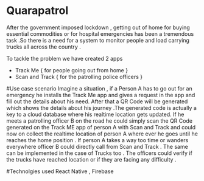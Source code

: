 # Quarapatrol
After the government imposed lockdown , getting out of home for buying essential commodities or for hospital emergencies has been a tremendous task .So there is a need for a system to monitor people and load carrying trucks all across the country . 

To tackle the problem we have created 2 apps

- Track Me { for people going out from home }
- Scan and Track { for the patrolling police officers }

#Use case scenario
Imagine a situation , if a Person A has to go out for an emergency he installs the Track Me app and gives a request in the app and fill out the details about his need. After that a QR Code will be generated which shows the details about his journey .The generated code is actually a key to a cloud database where his realtime location gets updated. If he meets a patrolling officer B on the road he could simply scan the QR Code generated on the Track ME app of person A with Scan and Track and could now on collect the realtime location of person A where ever he goes until he reaches the home position . If person A takes a way too time or wanders everywhere officer B could directly call from Scan and Track . The same can be implemented in the case of Trucks too . The officers could verify if the trucks have reached location or if they are facing any difficulty .

#Technolgies used 
React Native , Firebase
